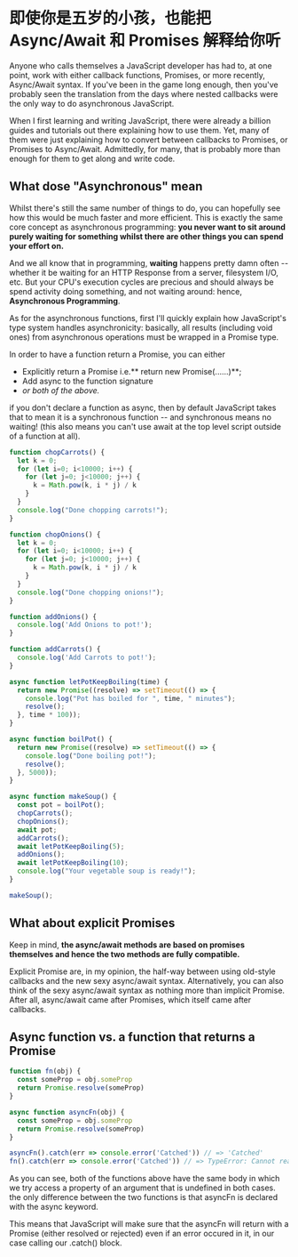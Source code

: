 # 即使你是五岁的小孩，也能把 Async/Await 和 Promises 解释给你听

Anyone who calls themselves a JavaScript developer has had to, at one point, work with either callback functions, Promises, or more recently, Async/Await syntax. If you've been in the game long enough, then you've probably seen the translation from the days where nested callbacks were the only way to do asynchronous JavaScript.

When I first learning and writing JavaScript, there were already a billion guides and tutorials out there explaining how to use them. Yet, many of them were just explaining how to convert between callbacks to Promises, or Promises to Async/Await. Admittedly, for many, that is probably more than enough for them to get along and write code.

## What dose "Asynchronous" mean

Whilst there's still the same number of things to do, you can hopefully see how this would be much faster and more efficient. This is exactly the same core concept as asynchronous programming: **you never want to sit around purely waiting for something whilst there are other things you can spend your effort on.**

And we all know that in programming, **waiting** happens pretty damn often -- whether it be waiting for an HTTP Response from a server, filesystem I/O, etc. But your CPU's execution cycles are precious and should always be spend activity doing something, and not waiting around: hence,
**Asynchronous Programming**.

As for the asynchronous functions, first I'll quickly explain how JavaScript's type system handles asynchronicity: basically, all results (including void ones) from asynchronous operations must be wrapped in a Promise type.

In order to have a function return a Promise, you can either

- Explicitly return a Promise i.e.** return new Promise(......)**;
- Add async to the function signature
- *or both of the above.*

if you don't declare a function as async, then by default JavaScript takes that to mean it is a synchronous function -- and synchronous means no waiting! (this also means you can't use await at the top level script outside of a function at all).

```js
function chopCarrots() {
  let k = 0;
  for (let i=0; i<10000; i++) {
    for (let j=0; j<10000; j++) {
      k = Math.pow(k, i * j) / k
    }
  }
  console.log("Done chopping carrots!");
}

function chopOnions() {
  let k = 0;
  for (let i=0; i<10000; i++) {
    for (let j=0; j<10000; j++) {
      k = Math.pow(k, i * j) / k
    }
  }
  console.log("Done chopping onions!");
}

function addOnions() {
  console.log('Add Onions to pot!');
}

function addCarrots() {
  console.log('Add Carrots to pot!');
}

async function letPotKeepBoiling(time) {
  return new Promise((resolve) => setTimeout(() => {
    console.log("Pot has boiled for ", time, " minutes");
    resolve();
  }, time * 100));
}

async function boilPot() {
  return new Promise((resolve) => setTimeout(() => {
    console.log("Done boiling pot!");
    resolve();
  }, 5000));
}

async function makeSoup() {
  const pot = boilPot();
  chopCarrots();
  chopOnions();
  await pot;
  addCarrots();
  await letPotKeepBoiling(5);
  addOnions();
  await letPotKeepBoiling(10);
  console.log("Your vegetable soup is ready!");
}

makeSoup();
```

## What about explicit Promises

Keep in mind, **the async/await methods are based on promises themselves and hence the two methods are fully compatible.**

Explicit Promise are, in my opinion, the half-way between using old-style callbacks and the new sexy async/await syntax. Alternatively, you can also think of the sexy async/await syntax as nothing more than implicit Promise. After all, async/await came after Promises, which itself came after callbacks.

## Async function vs. a function that returns a Promise

```js
function fn(obj) {
  const someProp = obj.someProp
  return Promise.resolve(someProp)
}

async function asyncFn(obj) {
  const someProp = obj.someProp
  return Promise.resolve(someProp)
}

asyncFn().catch(err => console.error('Catched')) // => 'Catched'
fn().catch(err => console.error('Catched')) // => TypeError: Cannot read property 'someProp' of undefined
```

As you can see, both of the functions above have the same body in which we try access a property of an argument that is undefined in both cases. the only difference between the two functions is that asyncFn is declared with the async keyword.

This means that JavaScript will make sure that the asyncFn will return with a Promise (either resolved or rejected) even if an error occured in it, in our case calling our .catch() block.
